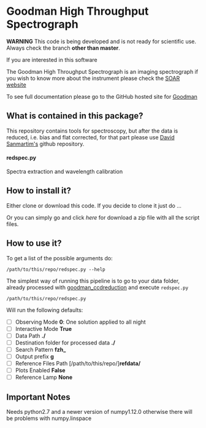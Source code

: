 # Goodman High Throughput Spectrograph
**WARNING** This code is being developed and is not ready for
scientific use. Always check the branch **other than master**.
 
 If you are interested in this software 

The Goodman High Throughput Spectrograph is an imaging spectrograph
 if you wish to know more about the instrument please check the 
 [SOAR website](http://www.ctio.noao.edu/soar/content/goodman-high-throughput-spectrograph)
 
To see full documentation please go to the GitHub hosted site for [Goodman](https://simontorres.github.io/goodman/)

## What is contained in this package?

This repository contains tools for spectroscopy, but after the data is 
reduced, i.e. bias and flat corrected, for that part please use 
[David Sanmartim's](https://github.com/dsanmartim/goodman_ccdreduction) github repository.

#### redspec.py  
 Spectra extraction and wavelength calibration

## How to install it?

Either clone or download this code. If you decide to clone it just do ...

Or you can simply go and click _here_ for download a zip file with all the script files.

## How to use it?
 
To get a list of the possible arguments do:

```shell
/path/to/this/repo/redspec.py --help
```

The simplest way of running this pipeline is to go to your data folder,
already processed with [goodman_ccdreduction](https://github.com/dsanmartim/goodman_ccdreduction)
and execute `redspec.py`

```shell
/path/to/this/repo/redspec.py
```

Will run the following defaults:
- [ ] Observing Mode **0**: One solution applied to all night
- [ ] Interactive Mode **True**
- [ ] Data Path **./**
- [ ] Destination folder for processed data **./**
- [ ] Search Pattern **fzh_**
- [ ] Output prefix **g**
- [ ] Reference Files Path [/path/to/this/repo/]**refdata/**
- [ ] Plots Enabled **False**
- [ ] Reference Lamp **None**

## Important Notes

Needs python2.7 and a newer version of numpy1.12.0 otherwise there will
be problems with numpy.linspace
